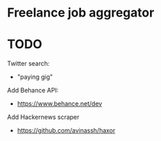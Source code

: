 
Freelance job aggregator
========================

TODO
====
Twitter search:

- "paying gig"

Add Behance API:

- https://www.behance.net/dev

Add Hackernews scraper

- https://github.com/avinassh/haxor
